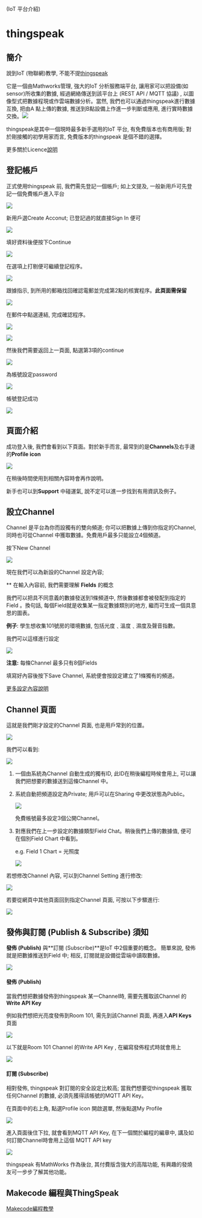 (IoT 平台介紹)

# thingspeak

## 簡介

說到IoT (物聯網)教學, 不能不提[thingspeak](https://thingspeak.com/)

它是一個由Mathworks管理, 強大的IoT 分析服務端平台, 讓用家可以把設備(如sensor)所收集的數據, 經過網絡傳送到該平台上 (REST API / MQTT 協議) , 以圖像型式把數據程現或作雲端數據分析。當然, 我們也可以通過thingspeak進行數據互換, 把由A 點上傳的數據, 推送到B點設備上作進一步判斷或應用, 進行實時數據交換。![](./iotimage/iot-01-01.png)

thingspeak是其中一個現時最多新手選用的IoT 平台, 有免費版本也有商用版; 對於剛接觸的初學用家而言, 免費版本的thingspeak 是個不錯的選擇。

更多關於Licence[說明](https://thingspeak.com/pages/license_faq)

## 登記帳戶

正式使用thingspeak 前, 我們需先登記一個帳戶; 如上文提及, 一般新用戶可先登記一個免費帳戶進入平台

![](./iotimage/iot-02-01.png)

新用戶選Create Acconut; 已登記過的就直接Sign In 便可    

 ![](./iotimage/iot-03-01.png)

填好資料後便按下Continue

 ![](./iotimage/iot-04-01.png)

在選項上打剔便可繼續登記程序。

 ![](./iotimage/iot-05-01.png)

跟據指示, 到所用的郵箱找回確認電郵並完成第2點的核實程序。**此頁面需保留**

 ![](./iotimage/iot-06-01.png)

在郵件中點選連結, 完成確認程序。

 ![](./iotimage/iot-07-01.png)

 ![](./iotimage/iot-08.png)

然後我們需要返回上一頁面, 點選第3項的continue

 ![](./iotimage/iot-09-01.png)

為帳號設定password

 ![](./iotimage/iot-10-01.png)

帳號登記成功

 ![](./iotimage/iot-11-01.png)

## 頁面介紹

成功登入後, 我們會看到以下頁面。對於新手而言, 最常到的是**Channels**及右手邊的**Profile icon**

![](./iotimage/iot-12.png)

在稍後時間使用到相關內容時會再作說明。

新手也可以到**Support** 中碰運氣, 說不定可以進一步找到有用資訊及例子。

## 設立Channel

Channel 是平台為你而設獨有的雙向頻道; 你可以把數據上傳到你指定的Channel, 同時也可從Channel 中獲取數據。免費用戶最多只能設立4個頻道。

按下New Channel

 ![](./iotimage/iot-14-01.png)

現在我們可以為新設的Channel 設定內容;

** 在輸入內容前, 我們需要理解 **Fields** 的概念

我們可以把具不同意義的數據發送到1條頻道中, 然後數據都會被發配到指定的Field 。換句話, 每個Field就是收集某一指定數據類別的地方, 繼而可生成一個具意思的圖表。

**例子**: 學生想收集101號房的環境數據, 包括光度﹑溫度﹑濕度及聲音指數。

我們可以這樣進行設定

 ![](./iotimage/iot-15-01.png)

**注意:** 每條Channel 最多只有8個Fields

填寫好內容後按下Save Channel, 系統便會按設定建立了1條獨有的頻道。

[更多設定內容說明](https://ww2.mathworks.cn/help/thingspeak/channel-settings.html)

## Channel 頁面

這就是我們剛才設定的Channel 頁面, 也是用戶常到的位置。

![](./iotimage/iot-17.png)

我們可以看到:

![](./iotimage/iot-18.png)

1. 一個由系統為Channel 自動生成的獨有ID, 此ID在稍後編程時候會用上, 可以讓我們把想要的數據送到這條Channel 中。

2. 系統自動把頻道設定為Private; 用戶可以在Sharing 中更改狀態為Public。

   ![](./iotimage/iot-19.png)

   免費帳號最多設定3個公開Channel。

3. 對應我們在上一步設定的數據類型Field Chat。稍後我們上傳的數據值, 便可在個別Field Chart 中看到。

   e.g. Field 1 Chart = 光照度

    ![](./iotimage/iot-21-01.png)

若想修改Channel 內容, 可以到Channel Setting 進行修改:

 ![](./iotimage/iot-22-01.png)

若要從網頁中其他頁面回到指定Channel 頁面, 可按以下步驟進行:

 ![](./iotimage/iot-20-01.png)

## 發佈與訂閱 (Publish & Subscribe) 須知

**發佈 (Publish)** 與**訂閱 (Subscribe)**是IoT 中2個重要的概念。 簡單來說, 發佈就是把數據推送到Field 中; 相反, 訂閱就是設備從雲端中讀取數據。

 ![](./iotimage/iot-26-01.png)

#### 發佈 (Publish)

當我們想把數據發佈到thingspeak 某一Channel時, 需要先獲取該Channel 的**Write API Key**

例如我們想把光亮度發佈到Room 101, 需先到該Channel 頁面, 再進入**API Keys**頁面

 ![](./iotimage/iot-27-01.png)

以下就是Room 101 Channel 的Write API Key , 在編寫發佈程式時就會用上

 ![](./iotimage/iot-28-01.png)

#### 訂閱 (Subscribe)

相對發佈, thingspeak 對訂閱的安全設定比較高; 當我們想要從thingspeak 獲取任何Channel 的數據, 必須先獲得該帳號的MQTT API Key。

在頁面中的右上角, 點選Profile icon 開啟選單, 然後點選My Profile

 ![](./iotimage/iot-29-01.png)

進入頁面後住下拉, 就會看到MQTT API Key, 在下一個關於編程的編章中, 講及如何訂閱Channel時會用上這個 MQTT API key

 ![](./iotimage/iot-30-1.png)

thingspeak 有MathWorks 作為後台, 其付費版含強大的高階功能, 有興趣的發燒友可一步步了解其他功能。

## Makecode 編程與ThingSpeak

[Makecode編程教學](../MakeCode/thingspeak.md)